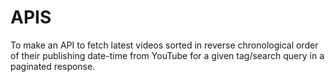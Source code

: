 # APIS
To make an API to fetch latest videos sorted in reverse chronological order of their publishing date-time from YouTube for a given tag/search query in a paginated response.
